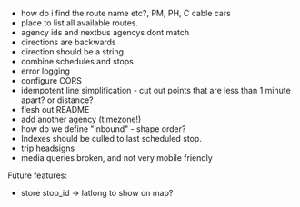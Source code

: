 * how do i find the route name etc?, PM, PH, C cable cars
* place to list all available routes.
* agency ids and nextbus agencys dont match
* directions are backwards
* direction should be a string
* combine schedules and stops
* error logging
* configure CORS
* idempotent line simplification - cut out points that are less than 1 minute apart? or distance?
* flesh out README
* add another agency (timezone!)
* how do we define "inbound" - shape order?
* Indexes should be culled to last scheduled stop.
* trip headsigns
* media queries broken, and not very mobile friendly

Future features:
* store stop_id -> latlong to show on map?
